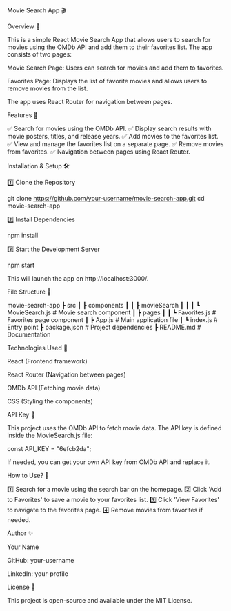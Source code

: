 Movie Search App 🎬

Overview 📌

This is a simple React Movie Search App that allows users to search for movies using the OMDb API and add them to their favorites list. The app consists of two pages:

Movie Search Page: Users can search for movies and add them to favorites.

Favorites Page: Displays the list of favorite movies and allows users to remove movies from the list.

The app uses React Router for navigation between pages.

Features 🌟

✅ Search for movies using the OMDb API.
✅ Display search results with movie posters, titles, and release years.
✅ Add movies to the favorites list.
✅ View and manage the favorites list on a separate page.
✅ Remove movies from favorites.
✅ Navigation between pages using React Router.

Installation & Setup 🛠️

1️⃣ Clone the Repository

git clone https://github.com/your-username/movie-search-app.git
cd movie-search-app

2️⃣ Install Dependencies

npm install

3️⃣ Start the Development Server

npm start

This will launch the app on http://localhost:3000/.

File Structure 📂

 movie-search-app
 ┣  src
 ┃ ┣  components
 ┃ ┃ ┣  movieSearch
 ┃ ┃ ┃ ┗  MovieSearch.js  # Movie search component
 ┃ ┣  pages
 ┃ ┃ ┗  Favorites.js      # Favorites page component
 ┃ ┣  App.js             # Main application file
 ┃ ┗  index.js           # Entry point
 ┣  package.json         # Project dependencies
 ┣  README.md            # Documentation

Technologies Used 🚀

React (Frontend framework)

React Router (Navigation between pages)

OMDb API (Fetching movie data)

CSS (Styling the components)

API Key 🔑

This project uses the OMDb API to fetch movie data. The API key is defined inside the MovieSearch.js file:

const API_KEY = "6efcb2da";

If needed, you can get your own API key from OMDb API and replace it.

How to Use? 🎥

1️⃣ Search for a movie using the search bar on the homepage.
2️⃣ Click 'Add to Favorites' to save a movie to your favorites list.
3️⃣ Click 'View Favorites' to navigate to the favorites page.
4️⃣ Remove movies from favorites if needed.

Author ✨

Your Name

GitHub: your-username

LinkedIn: your-profile

License 📜

This project is open-source and available under the MIT License.

